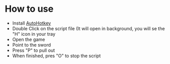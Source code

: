 # How to use

- Install [AutoHotkey](https://www.autohotkey.com)
- Double Click on the script file (It will open in background, you will se the "H" icon in your tray
- Open the game
- Point to the sword
- Press "P" to pull out
- When finished, pres "O" to stop the script

